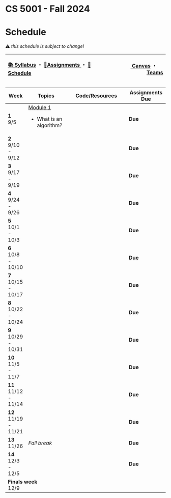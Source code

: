 # CS 5001 - Fall 2024
# Schedule

:warning: <i>this schedule is subject to change!</i>

<table>
<thead>
<tr>
<th width="1000px">
<p align="left">
<a href="https://github.com/CS-5001-Fall-2024/Resources/blob/main/Syllabus.md">📚 Syllabus</a> 
・
<a href="https://github.com/CS-5001-Fall-2024/Resources/blob/main/Assignments.md">🎯Assignments </a>
・
<a href="https://github.com/CS-5001-Fall-2024/Resources/blob/main/Schedule.md">📆Schedule </a>
</th>
</p>

<th width="500px">
<p align="right">
<a href="https://northeastern.instructure.com/courses/192359">
<img height="15" src="https://encrypted-tbn0.gstatic.com/images?q=tbn:ANd9GcS01M7s52LIEYfk7SBpDgMLW-EcwM1JzO3N1A&s"/> 
Canvas</a>  
・
<a href="https://teams.microsoft.com/l/team/19%3A9nlYBJIFq3KpzcLYnx-qEezgyGMYCAnvlTI-eppIXh81%40thread.tacv2/conversations?groupId=28ae1c9a-c508-4f79-9854-ec6d06de5211&tenantId=a8eec281-aaa3-4dae-ac9b-9a398b9215e7"><img height="15" src="https://cdn-dynmedia-1.microsoft.com/is/content/microsoftcorp/Icon-Teams-28x281?resMode=sharp2&op_usm=1.5,0.65,15,0&qlt=85"/> Teams</a>
</th>
</tr>
</thead>
</table>

<table>
<thead>
<tr>
<th width="75px">Week</th>
<th width="225px">Topics</th>
<th width="1225px">Code/Resources</th>
<th width="225px">Assignments Due</th>
</tr>
</thead>

<!-- Week 1 -->
<tr>
<td><b>1</b><br/>9/5</td>

<!-- Topics -->
<td>
<a href="https://northeastern.instructure.com/courses/192359/pages/module-1-getting-started">Module 1</a><br/>
<ul>
<li>What is an algorithm?</li>
</ul>
</td>

<!-- Resources -->
<td></td>

<!-- Assignments -->
<td><b>Due</b></td>
</tr>
<!------------------------------->
<!------------------------------->

<!-- Week 2 -->
<tr>
<td><b>2</b><br/>9/10 - 9/12</td>

<!-- Topics -->
<td></td>

<!-- Resources -->
<td></td>

<!-- Assignments -->
<td><b>Due</b></td>
</tr>
<!------------------------------->
<!------------------------------->


<!-- Week 3 -->
<tr>
<td><b>3</b><br/>9/17 - 9/19</td>

<!-- Topics -->
<td></td>

<!-- Resources -->
<td></td>

<!-- Assignments -->
<td><b>Due</b></td>
</tr>
<!------------------------------->
<!------------------------------->


<!-- Week 4 -->
<tr>
<td><b>4</b><br/>9/24 - 9/26</td>

<!-- Topics -->
<td></td>

<!-- Resources -->
<td></td>

<!-- Assignments -->
<td><b>Due</b></td>
</tr>
<!------------------------------->
<!------------------------------->


<!-- Week 5 -->
<tr>
<td><b>5</b><br/>10/1 - 10/3</td>

<!-- Topics -->
<td>
</td>

<!-- Resources -->
<td></td>

<!-- Assignments -->
<td><b>Due</b></td>
</tr>
<!------------------------------->
<!------------------------------->



<!-- Week 6 -->
<tr>
<td><b>6</b><br/>10/8 - 10/10</td>

<!-- Topics -->
<td>
</td>

<!-- Resources -->
<td></td>

<!-- Assignments -->
<td><b>Due</b></td>
</tr>
<!------------------------------->
<!------------------------------->


<!-- Week 7 -->
<tr>
<td><b>7</b><br/>10/15 - 10/17</td>

<!-- Topics -->
<td>
</td>

<!-- Resources -->
<td></td>

<!-- Assignments -->
<td><b>Due</b></td>
</tr>
<!------------------------------->
<!------------------------------->


<!-- Week 8 -->
<tr>
<td><b>8</b><br/>10/22 - 10/24</td>

<!-- Topics -->
<td>
</td>

<!-- Resources -->
<td></td>

<!-- Assignments -->
<td><b>Due</b></td>
</tr>
<!------------------------------->
<!------------------------------->


<!-- Week 9 -->
<tr>
<td><b>9</b><br/>10/29 - 10/31</td>

<!-- Topics -->
<td>
</td>

<!-- Resources -->
<td></td>

<!-- Assignments -->
<td><b>Due</b></td>
</tr>
<!------------------------------->
<!------------------------------->


<!-- Week 10 -->
<tr>
<td><b>10</b><br/>11/5 - 11/7</td>

<!-- Topics -->
<td>
</td>

<!-- Resources -->
<td></td>

<!-- Assignments -->
<td><b>Due</b></td>
</tr>
<!------------------------------->
<!------------------------------->


<!-- Week 11 -->
<tr>
<td><b>11</b><br/>11/12 - 11/14</td>

<!-- Topics -->
<td>
</td>

<!-- Resources -->
<td></td>

<!-- Assignments -->
<td><b>Due</b></td>
</tr>
<!------------------------------->
<!------------------------------->


<!-- Week 12 -->
<tr>
<td><b>12</b><br/>11/19 - 11/21</td>

<!-- Topics -->
<td>
</td>

<!-- Resources -->
<td></td>

<!-- Assignments -->
<td><b>Due</b></td>
</tr>
<!------------------------------->
<!------------------------------->


<!-- Week 13 -->
<tr>
<td><b>13</b><br/>11/26</td>

<!-- Topics -->
<td>
<i>Fall break</i>
</td>

<!-- Resources -->
<td></td>

<!-- Assignments -->
<td><b>Due</b></td>
</tr>
<!------------------------------->
<!------------------------------->


<!-- Week 14 -->
<tr>
<td><b>14</b><br/>12/3 - 12/5</td>

<!-- Topics -->
<td>
</td>

<!-- Resources -->
<td></td>

<!-- Assignments -->
<td><b>Due</b></td>
</tr>
<!------------------------------->
<!------------------------------->


<!-- Finals Week -->
<tr>
<td colspan=4><b>Finals week</b><br/>12/9</td>
</tr>


</table>

<!-- 
| Week <br/> <img width=75/>| Topics <br/> <img width=225/> | Code/Resources <br/> <img width=1225/>| Assignments Due  <br/> <img width=225/>|
| ---- | ------ | -------------- | --------------- |
| **1** <br/> 9/5 | Module 1 <br/> Module 2| | |
| **2** <br/> 9/10 - 9/12 | | | |
| **3** <br/> 9/17 - 9/19 | | | |
| **4** <br/> 9/24 - 9/26 | | | |
| **5** <br/> 10/1 - 10/3 | | | |
| **6** <br/> 10/8 - 10/10 | | | |
| **7** <br/> 10/15 - 10/17 | | | |
| **8** <br/> 10/22 - 10/24 | | | |
| **9** <br/> 10/29 - 10/31 | | | |
| **10** <br/> 11/5 - 11/7 | | | |
| **11** <br/> 11/12 - 11/14 | | | |
| **12** <br/> 11/19 - 11/21 | | | |
| **13** <br/> 11/26 | Fall break | | |
| **14** <br/> 12/3 - 12/5 | | | | -->
